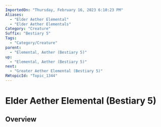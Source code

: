 ```yaml
---
ImportedOn: "Thursday, February 16, 2023 6:10:23 PM"
Aliases:
  - "Elder Aether Elemental"
  - "Elder Aether Elementals"
Category: "Creature"
Suffix: "Bestiary 5"
Tags:
  - "Category/Creature"
parent:
  - "Elemental, Aether (Bestiary 5)"
up:
  - "Elemental, Aether (Bestiary 5)"
next:
  - "Greater Aether Elemental (Bestiary 5)"
RWtopicId: "Topic_1344"
---
```

# Elder Aether Elemental (Bestiary 5)
## Overview
